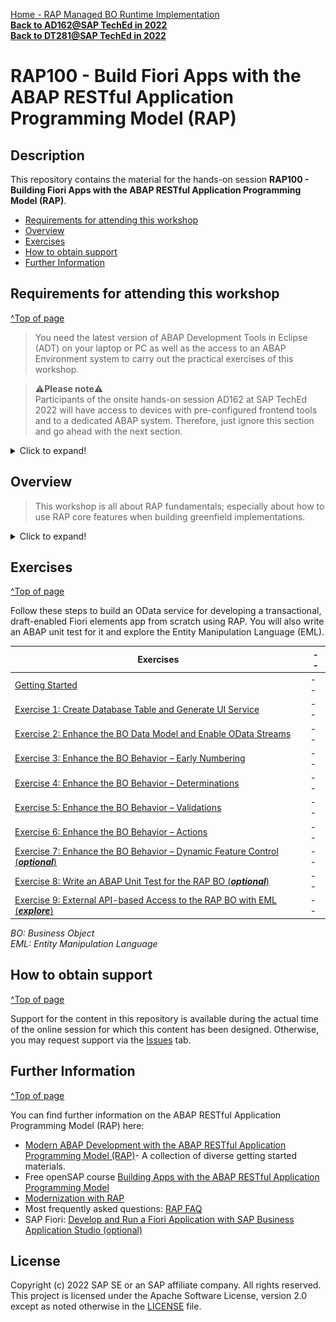 [Home - RAP Managed BO Runtime Implementation](../readme.md)  
[**Back to AD162@SAP TechEd in 2022**](https://github.com/SAP-samples/teched2022-AD162/blob/main/README.md)  
[**Back to DT281@SAP TechEd in 2022**](https://github.com/SAP-samples/teched2022-DT281/blob/main/README.md)  

# RAP100 - Build Fiori Apps with the ABAP RESTful Application Programming Model (RAP)

## Description

This repository contains the material for the hands-on session **RAP100 - Building Fiori Apps with the ABAP RESTful Application Programming Model (RAP)**.

- [Requirements for attending this workshop](#requirements-for-attending-this-workshop)
- [Overview](#overview)
- [Exercises](#exercises)
- [How to obtain support](#how-to-obtain-support) 
- [Further Information](#further-information)


## Requirements for attending this workshop 
[^Top of page](#)

> You need the latest version of ABAP Development Tools in Eclipse (ADT) on your laptop or PC as well as the access to an ABAP Environment system to carry out the practical exercises of this workshop.

> ⚠**Please note**⚠   
> Participants of the onsite hands-on session AD162 at SAP TechEd 2022 will have access to devices with pre-configured frontend tools 
> and to a dedicated ABAP system. Therefore, just ignore this section and go ahead with the next section.

<details>
  <summary>Click to expand!</summary>

You **MUST** have installed the latest version of Eclipse and the latest version of the ABAP Development Tools (ADT) plugin in it.   
 
Please check the following two short documents how to do this if you have not already done it:  
 - [Install the newest Eclipse platform and the newest ABAP Development Tools (ADT) plugin](https://github.com/SAP-samples/abap-platform-rap-workshops/blob/main/requirements_rap_workshops.md#3-install-the-abap-development-tools-adt)  
 - [Adapt the Web Browser settings in your ADT installation](https://github.com/SAP-samples/abap-platform-rap-workshops/blob/main/requirements_rap_workshops.md#4-adapt-the-web-browser-settings-in-your-adt-installation)  
 
You also need a user on an SAP BTP ABAP environment or SAP S/4HANA 2022 system, e.g. SAP BTP ABAP Environment Trial.   
Please check the following tutorial if you do not have a working account yet:  
 - [Create an SAP BTP ABAP Environment Trial User](https://developers.sap.com/tutorials/abap-environment-trial-onboarding.html)

<!--

> **Please note**:    
> Participants of SAP events (e.g. **ABAP Developer Day**) will carry out the various exercises on a dedicated SAP BTP ABAP Environment system set up by SAP for the specific event.    

-->  
  
</details>

## Overview

> This workshop is all about RAP fundamentals; especially about how to use RAP core features when building greenfield implementations.

<details>
  <summary>Click to expand!</summary>
  
In this hands-on session we will guide you through the development of the OData service of a SAP Fiori elements based _Travel Processing App_ with RAP, using the _managed_ business object (BO) runtime implementation with semantic key and internal unmanaged early numbering. We will give you more details on the scenario in the different exercises.

The resulting app will look like this:

![Travel App](images/travelapp01.png)

The OData service you are going to implement is based on the _ABAP Flight Reference Scenario_. To set the business context, the scenario is the following: The department responsible for managing worldwide Travels for multiple Agencies is requesting you to build a new Fiori app with draft capabilities for processing (i.e. creating, updating and deleting) Travels.

Below is the simplified data model underlying the app.

![Travel App](images/datamodel01.png)


> **Please note**:   
> The purpose of the different exercises is to show you how to implement the different RAP core features - and less on having the perfect business scenario.
> To remove a certain complexity in the implementation, we will use a very simplified data model with only one BO node, the _Travel_ entity.   
> For implementation examples with more than one BO node, you can have a look at:
> - Workshop **[DEV260](../readme.md)**
> - RAP Development Guide on the SAP Help Portal: **[Develop Applications](https://help.sap.com/viewer/923180ddb98240829d935862025004d6/Cloud/en-US/4cff5dff7f2642cab54e993c840a163e.html)**

</details>

<!--
## About the ABAP RESTful Application Programming Model (RAP)
[^Top of page](#)

> The ABAP RESTful Application Programming Model (RAP) is a set of concepts, tools, languages, and powerful frameworks provided on the ABAP platform. It supports the efficient development of innovative and cloud-ready enterprise applications, as well as the extension of SAP standard applications in an upgrade-stable way in the cloud and on-premise.

<details>
<summary>Click to expand!</summary>

RAP is an enabler for improving the user experience and innovating business processes in ABAP-based SAP solutions by leveraging SAP Fiori, SAP HANA, and the cloud. 
It is a long-term strategic solution for ABAP development on SAP’s flagship product SAP S/4HANA, in the cloud and on-premise (as of release 1909), as well as on the SAP BTP ABAP Environment.


The illustration below shows the high-level end-to-end development stack when working with RAP.  

![RAP Big Picture](images/rap_bigpicture.png)

> **Read more**: [Modern ABAP Development with the ABAP RESTful Application Programming Model (RAP)](https://community.sap.com/topics/abap/rap)

</details>

-->
    
## Exercises
[^Top of page](#)

Follow these steps to build an OData service for developing a transactional, draft-enabled Fiori elements app from scratch using RAP. You will also write an ABAP unit test for it and explore the Entity Manipulation Language (EML).

| Exercises | -- |
| ------------- |  -- |
| [Getting Started](exercises/ex0/readme.md) | -- |
| [Exercise 1: Create Database Table and Generate UI Service](exercises/ex1/readme.md) | -- |
| [Exercise 2: Enhance the BO Data Model and Enable OData Streams](exercises/ex2/readme.md) | -- |
| [Exercise 3: Enhance the BO Behavior – Early Numbering](exercises/ex3/readme.md) | -- |
| [Exercise 4: Enhance the BO Behavior – Determinations](exercises/ex4/readme.md) | -- |
| [Exercise 5: Enhance the BO Behavior – Validations](exercises/ex5/readme.md) | -- |
| [Exercise 6: Enhance the BO Behavior – Actions](exercises/ex6/readme.md) | -- |
| [Exercise 7: Enhance the BO Behavior – Dynamic Feature Control (**_optional_**)](exercises/ex7/readme.md) | -- |
| [Exercise 8: Write an ABAP Unit Test for the RAP BO (**_optional_**)](exercises/ex8/readme.md) | -- |
| [Exercise 9: External API-based Access to the RAP BO with EML (**_explore_**)](exercises/ex9/readme.md) | -- |
   
_BO: Business Object_  
_EML: Entity Manipulation Language_    

## How to obtain support
[^Top of page](#)

Support for the content in this repository is available during the actual time of the online session for which this content has been designed. Otherwise, you may request support via the [Issues](../../../../issues) tab.

## Further Information
[^Top of page](#)

You can find further information on the ABAP RESTful Application Programming Model (RAP) here:
 - [Modern ABAP Development with the ABAP RESTful Application Programming Model (RAP)](https://community.sap.com/topics/abap/rap)- A collection of diverse getting started materials.   
 - Free openSAP course [Building Apps with the ABAP RESTful Application Programming Model](https://community.sap.com/topics/btp-abap-environment/rap-opensap) 
 - [Modernization with RAP](https://blogs.sap.com/2021/10/18/modernization-with-rap/)
 - Most frequently asked questions: [RAP FAQ](https://blogs.sap.com/2020/10/16/abap-restful-application-programming-model-faq/) 
 - SAP Fiori: [Develop and Run a Fiori Application with SAP Business Application Studio (optional)](https://developers.sap.com/tutorials/abap-environment-deploy-cf-production.html) 

## License
Copyright (c) 2022 SAP SE or an SAP affiliate company. All rights reserved. This project is licensed under the Apache Software License, version 2.0 except as noted otherwise in the [LICENSE](LICENSES/Apache-2.0.txt) file.
